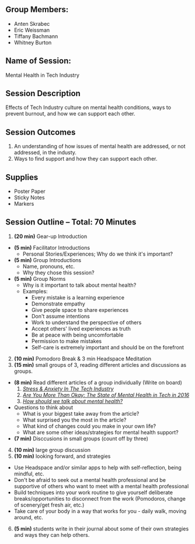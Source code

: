## Group Members:
- Anten Skrabec
- Eric Weissman
- Tiffany Bachmann
- Whitney Burton

## Name of Session: 
Mental Health in Tech Industry

## Session Description 
Effects of Tech Industry culture on mental health conditions, ways to prevent burnout, and how we can support each other.

## Session Outcomes 
1. An understanding of how issues of mental health are addressed, or not addressed, in the industy.
2. Ways to find support and how they can support each other.

## Supplies
- Poster Paper
- Sticky Notes
- Markers

## Session Outline – Total: 70 Minutes
1. **(20 min)** Gear-up Introduction
  - **(5 min)** Facilitator Introductions
    - Personal Stories/Experiences; Why do we think it's important?
  - **(5 min)** Group Introductions
    - Name, pronouns, etc.
    - Why they chose this session?
  - **(5 min)** Group Norms
    - Why is it important to talk about mental health?
    - Examples:
      - Every mistake is a learning experience
      - Demonstrate empathy
      - Give people space to share experiences
      - Don't assume intentions
      - Work to understand the perspective of others
      - Accept others' lived experiences as truth
      - Be at peace with being uncomfortable
      - Permission to make mistakes
      - Self-care is extremely important and should be on the forefront
2. **(10 min)** Pomodoro Break & 3 min Headspace Meditation
3. **(15 min)** small groups of 3, reading different articles and discussions as groups.
  - **(8 min)** Read different articles of a group individually (Write on board)
    1. *[Stress & Anxiety In The Tech Industry](https://risepsychology.com/blog/2017/10/30/stressintech)*
    2. *[Are You More Than Okay: The State of Mental Health in Tech in 2016](https://modelviewculture.com/pieces/are-you-more-than-okay-the-state-of-mental-health-in-tech-in-2016)*
    3. *[How should we talk about mental health?](https://ideas.ted.com/how-should-we-talk-about-mental-health/)*
  - Questions to think about
    - What is your biggest take away from the article?
    - What surprised you the most in the article?
    - What kind of changes could you make in your own life?
    - What are some other ideas/strategies for mental health support?
  - **(7 min)** Disccusions in small groups (count off by three)
4. **(10 min)** large group discussion
5. **(10 min)** looking forward, and strategies
  - Use Headspace and/or similar apps to help with self-reflection, being mindful, etc.
  - Don't be afraid to seek out a mental health professional and be supportive of others who want to meet with a mental health professional
  - Build techniques into your work routine to give yourself deliberate breaks/opportunities to disconnect from the work (Pomodoros, change of scenery/get fresh air, etc.)
  - Take care of your body in a way that works for you - daily walk, moving around, etc.
6. **(5 min)** students write in their journal about some of their own strategies and ways they can help others.
